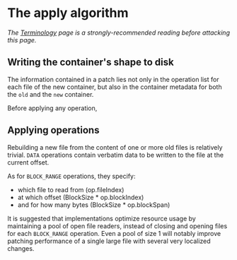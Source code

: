 
# The apply algorithm

*The [Terminology](../terminology.md) page is a strongly-recommended reading before
attacking this page.*

## Writing the container's shape to disk

The information contained in a patch lies not only in the operation list for each file of
the new container, but also in the container metadata for both the `old` and the `new` container.

Before applying any operation,

## Applying operations

Rebuilding a new file from the content of one or more old files is relatively trivial.
`DATA` operations contain verbatim data to be written to the file at the current offset.

As for `BLOCK_RANGE` operations, they specify:

  * which file to read from (op.fileIndex)
  * at which offset (BlockSize * op.blockIndex)
  * and for how many bytes (BlockSize * op.blockSpan)

It is suggested that implementations optimize resource usage by maintaining a pool
of open file readers, instead of closing and opening files for each `BLOCK_RANGE`
operation. Even a pool of size 1 will notably improve patching performance of a single
large file with several very localized changes.
